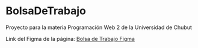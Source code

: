 # BolsaDeTrabajo
Proyecto para la materia Programación Web 2 de la Universidad de Chubut

Link del Figma de la página: [Bolsa de Trabajo Figma](https://www.figma.com/design/ZRwGIdXQ5dnz2rKJF8VbeJ/Web2-Proyecto?node-id=14-10&t=BcIimlqSLXCdP9Yh-1)